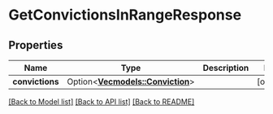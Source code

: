 # GetConvictionsInRangeResponse

## Properties

| Name            | Type                                                 | Description | Notes      |
| --------------- | ---------------------------------------------------- | ----------- | ---------- |
| **convictions** | Option<[**Vec<models::Conviction>**](Conviction.md)> |             | [optional] |

[[Back to Model list]](../README.md#documentation-for-models) [[Back to API list]](../README.md#documentation-for-api-endpoints) [[Back to README]](../README.md)
